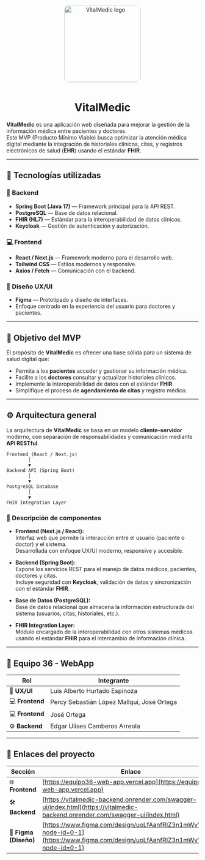 <div align="center">
  <img src="https://github.com/user-attachments/assets/79d556ff-67b0-46f5-9843-948384f9a0a9" alt="VitalMedic logo" width="200" style="border-radius:10px; margin-bottom:10px;">
  
  <h1> VitalMedic</h1>
</div>

**VitalMedic** es una aplicación web diseñada para mejorar la gestión de la información médica entre pacientes y doctores.  
Este MVP (Producto Mínimo Viable) busca optimizar la atención médica digital mediante la integración de historiales clínicos, citas, y registros electrónicos de salud (**EHR**) usando el estándar **FHIR**.

---

## 🚀 Tecnologías utilizadas

### 🔧 Backend
- **Spring Boot (Java 17)** — Framework principal para la API REST.
- **PostgreSQL** — Base de datos relacional.
- **FHIR (HL7)** — Estándar para la interoperabilidad de datos clínicos.
- **Keycloak** — Gestión de autenticación y autorización.

### 💻 Frontend
- **React / Next.js** — Framework moderno para el desarrollo web.
- **Tailwind CSS** — Estilos modernos y responsive.
- **Axios / Fetch** — Comunicación con el backend.

### 🎨 Diseño UX/UI
- **Figma** — Prototipado y diseño de interfaces.
- Enfoque centrado en la experiencia del usuario para doctores y pacientes.

---

## 🧠 Objetivo del MVP

El propósito de **VitalMedic** es ofrecer una base sólida para un sistema de salud digital que:
- Permita a los **pacientes** acceder y gestionar su información médica.
- Facilite a los **doctores** consultar y actualizar historiales clínicos.
- Implemente la interoperabilidad de datos con el estándar **FHIR**.
- Simplifique el proceso de **agendamiento de citas** y registro médico.

---

## ⚙️ Arquitectura general

La arquitectura de **VitalMedic** se basa en un modelo **cliente-servidor** moderno, con separación de responsabilidades y comunicación mediante **API RESTful**.

```text
Frontend (React / Next.js)
        │
        ▼
Backend API (Spring Boot)
        │
        ▼
PostgreSQL Database
        │
        ▼
FHIR Integration Layer
```

### 🧩 Descripción de componentes

- **Frontend (Next.js / React):**  
  Interfaz web que permite la interacción entre el usuario (paciente o doctor) y el sistema.  
  Desarrollada con enfoque UX/UI moderno, responsive y accesible.

- **Backend (Spring Boot):**  
  Expone los servicios REST para el manejo de datos médicos, pacientes, doctores y citas.  
  Incluye seguridad con **Keycloak**, validación de datos y sincronización con el estándar **FHIR**.

- **Base de Datos (PostgreSQL):**  
  Base de datos relacional que almacena la información estructurada del sistema (usuarios, citas, historiales, etc.).

- **FHIR Integration Layer:**  
  Módulo encargado de la interoperabilidad con otros sistemas médicos usando el estándar **FHIR** para el intercambio de información clínica.

---

## 👥 Equipo 36 - WebApp

| Rol | Integrante |
|------|-------------|
| 🎨 **UX/UI** | Luis Alberto Hurtado Espinoza |
| 💻 **Frontend** | Percy Sebastián López Mallqui, José Ortega |
| 💻 **Frontend** | José Ortega |
| ⚙️ **Backend** | Edgar Ulises Camberos Arreola |

---

## 🔗 Enlaces del proyecto

| Sección | Enlace |
|----------|---------|
| 🌐 **Frontend** | [https://equipo36-web-app.vercel.app](https://equipo36-web-app.vercel.app) |
| 🛠️ **Backend** | [https://vitalmedic-backend.onrender.com/swagger-ui/index.html](https://vitalmedic-backend.onrender.com/swagger-ui/index.html) |
| 🎨 **Figma (Diseño)** | [https://www.figma.com/design/uoLfAanfRIZ3n1mWvYXvJ6?node-id=0-1](https://www.figma.com/design/uoLfAanfRIZ3n1mWvYXvJ6?node-id=0-1) |

